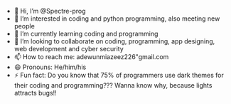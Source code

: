 - 👋 Hi, I’m @Spectre-prog
- 👀 I’m interested in coding and python programming, also meeting new people
- 🌱 I’m currently learning coding and programming
- 💞️ I’m looking to collaborate on coding, programming, app designing, web development and cyber security
- 📫 How to reach me: adewunmiazeez226"gmail.com
- 😄 Pronouns: He/him/his
- ⚡ Fun fact: Do you know that 75% of programmers use dark themes for their coding and programming??? Wanna know why, because lights attracts bugs!!
